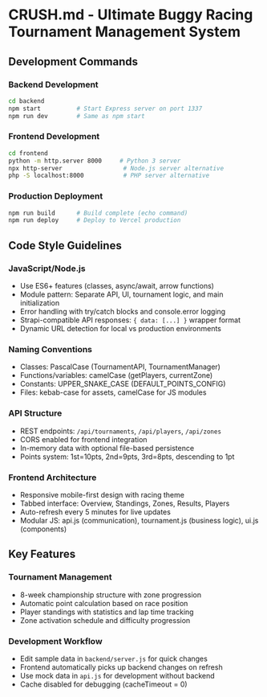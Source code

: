 # CRUSH.md - Ultimate Buggy Racing Tournament Management System

## Development Commands

### Backend Development
```bash
cd backend
npm start          # Start Express server on port 1337
npm run dev        # Same as npm start
```

### Frontend Development
```bash
cd frontend
python -m http.server 8000     # Python 3 server
npx http-server                 # Node.js server alternative
php -S localhost:8000           # PHP server alternative
```

### Production Deployment
```bash
npm run build      # Build complete (echo command)
npm run deploy     # Deploy to Vercel production
```

## Code Style Guidelines

### JavaScript/Node.js
- Use ES6+ features (classes, async/await, arrow functions)
- Module pattern: Separate API, UI, tournament logic, and main initialization
- Error handling with try/catch blocks and console.error logging
- Strapi-compatible API responses: `{ data: [...] }` wrapper format
- Dynamic URL detection for local vs production environments

### Naming Conventions
- Classes: PascalCase (TournamentAPI, TournamentManager)
- Functions/variables: camelCase (getPlayers, currentZone)
- Constants: UPPER_SNAKE_CASE (DEFAULT_POINTS_CONFIG)
- Files: kebab-case for assets, camelCase for JS modules

### API Structure
- REST endpoints: `/api/tournaments`, `/api/players`, `/api/zones`
- CORS enabled for frontend integration
- In-memory data with optional file-based persistence
- Points system: 1st=10pts, 2nd=9pts, 3rd=8pts, descending to 1pt

### Frontend Architecture
- Responsive mobile-first design with racing theme
- Tabbed interface: Overview, Standings, Zones, Results, Players
- Auto-refresh every 5 minutes for live updates
- Modular JS: api.js (communication), tournament.js (business logic), ui.js (components)

## Key Features

### Tournament Management
- 8-week championship structure with zone progression
- Automatic point calculation based on race position
- Player standings with statistics and lap time tracking
- Zone activation schedule and difficulty progression

### Development Workflow
- Edit sample data in `backend/server.js` for quick changes
- Frontend automatically picks up backend changes on refresh
- Use mock data in `api.js` for development without backend
- Cache disabled for debugging (cacheTimeout = 0)